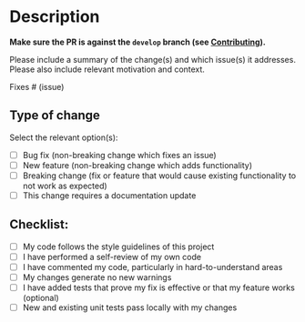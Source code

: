 # Description

**Make sure the PR is against the `develop` branch (see [Contributing](https://gitplaceholder.todo/blob/master/CONTRIBUTING.md)).**

Please include a summary of the change(s) and which issue(s) it addresses. Please also include relevant motivation and context.

Fixes # (issue)

## Type of change

Select the relevant option(s):

- [ ] Bug fix (non-breaking change which fixes an issue)
- [ ] New feature (non-breaking change which adds functionality)
- [ ] Breaking change (fix or feature that would cause existing functionality to not work as expected)
- [ ] This change requires a documentation update

## Checklist:

- [ ] My code follows the style guidelines of this project
- [ ] I have performed a self-review of my own code
- [ ] I have commented my code, particularly in hard-to-understand areas
- [ ] My changes generate no new warnings
- [ ] I have added tests that prove my fix is effective or that my feature works (optional)
- [ ] New and existing unit tests pass locally with my changes
